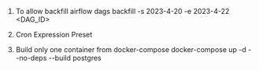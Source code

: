 1. To allow backfill
airflow dags backfill -s 2023-4-20 -e 2023-4-22 <DAG_ID>

2. Cron Expression Preset

3. Build only one container from docker-compose
docker-compose up -d --no-deps --build postgres